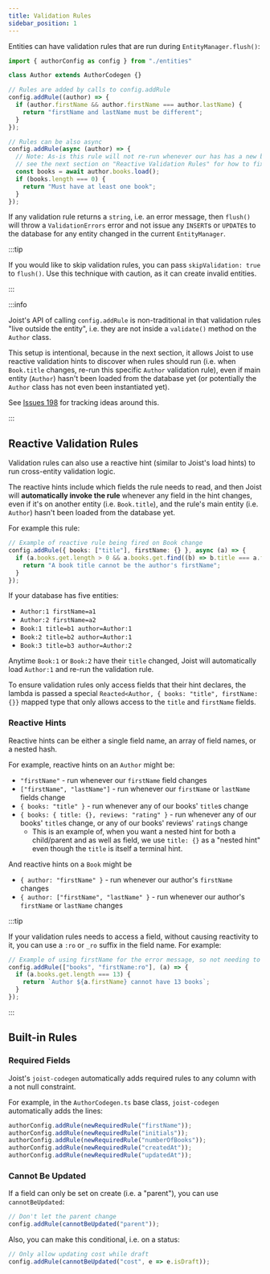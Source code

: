 ```yaml
---
title: Validation Rules
sidebar_position: 1
---
```


Entities can have validation rules that are run during `EntityManager.flush()`:

```typescript
import { authorConfig as config } from "./entities"

class Author extends AuthorCodegen {}

// Rules are added by calls to config.addRule
config.addRule((author) => {
  if (author.firstName && author.firstName === author.lastName) {
    return "firstName and lastName must be different";
  }
});

// Rules can be also async
config.addRule(async (author) => {
  // Note: As-is this rule will not re-run whenever our has has a new book;
  // see the next section on "Reactive Validation Rules" for how to fix this
  const books = await author.books.load();
  if (books.length === 0) {
    return "Must have at least one book";
  }
});
```

If any validation rule returns a `string`, i.e. an error message, then `flush()` will throw a `ValidationErrors` error and not issue any `INSERT`s or `UPDATE`s to the database for any entity changed in the current `EntityManager`.

:::tip

If you would like to skip validation rules, you can pass `skipValidation: true` to `flush()`. Use this technique with caution, as it can create invalid entities.

:::

:::info

Joist's API of calling `config.addRule` is non-traditional in that validation rules "live outside the entity", i.e. they are not inside a `validate()` method on the `Author` class.

This setup is intentional, because in the next section, it allows Joist to use reactive validation hints to discover when rules should run (i.e. when `Book.title` changes, re-run this specific `Author` validation rule), even if main entity (`Author`) hasn't been loaded from the database yet (or potentially the `Author` class has not even been instantiated yet).

See [Issues 198](https://github.com/stephenh/joist-ts/issues/198) for tracking ideas around this.

:::

## Reactive Validation Rules

Validation rules can also use a reactive hint (similar to Joist's load hints) to run cross-entity validation logic.

The reactive hints include which fields the rule needs to read, and then Joist will **automatically invoke the rule** whenever any field in the hint changes, even if it's on another entity (i.e. `Book.title`), and the rule's main entity (i.e. `Author`) hasn't been loaded from the database yet. 

For example this rule:

```typescript
// Example of reactive rule being fired on Book change
config.addRule({ books: ["title"], firstName: {} }, async (a) => {
  if (a.books.get.length > 0 && a.books.get.find((b) => b.title === a.firstName)) {
    return "A book title cannot be the author's firstName";
  }
});
```

If your database has five entities:

- `Author:1 firstName=a1`
- `Author:2 firstName=a2`
- `Book:1 title=b1 author=Author:1`
- `Book:2 title=b2 author=Author:1`
- `Book:3 title=b3 author=Author:2`

Anytime `Book:1` or `Book:2` have their `title` changed, Joist will automatically load `Author:1` and re-run the validation rule.

To ensure validation rules only access fields that their hint declares, the lambda is passed a special `Reacted<Author, { books: "title", firstName: {}}` mapped type that only allows access to the `title` and `firstName` fields.

### Reactive Hints

Reactive hints can be either a single field name, an array of field names, or a nested hash.

For example, reactive hints on an `Author` might be:

* `"firstName"` - run whenever our `firstName` field changes
* `["firstName", "lastName"]` - run whenever our `firstName` or `lastName` fields change
* `{ books: "title" }` - run whenever any of our books' `title`s change
* `{ books: { title: {}, reviews: "rating" }` - run whenever any of our books' `title`s change, or any of our books' reviews' `rating`s change
  * This is an example of, when you want a nested hint for both a child/parent and as well as field, we use `title: {}` as a "nested hint" even though the `title` is itself a terminal hint. 

And reactive hints on a `Book` might be

* `{ author: "firstName" }` - run whenever our author's `firstName` changes
* `{ author: ["firstName", "lastName" }` - run whenever our author's `firstName` or `lastName` changes

:::tip

If your validation rules needs to access a field, without causing reactivity to it, you can use a `:ro` or `_ro` suffix in the field name. For example:

```typescript
// Example of using firstName for the error message, so not needing to react on it
config.addRule(["books", "firstName:ro"], (a) => {
  if (a.books.get.length === 13) {
    return `Author ${a.firstName} cannot have 13 books`;
  }
});
```

:::


## Built-in Rules

### Required Fields

Joist's `joist-codegen` automatically adds required rules to any column with a not null constraint.

For example, in the `AuthorCodegen.ts` base class, `joist-codegen` automatically adds the lines:

```typescript
authorConfig.addRule(newRequiredRule("firstName"));
authorConfig.addRule(newRequiredRule("initials"));
authorConfig.addRule(newRequiredRule("numberOfBooks"));
authorConfig.addRule(newRequiredRule("createdAt"));
authorConfig.addRule(newRequiredRule("updatedAt"));
```

### Cannot Be Updated

If a field can only be set on create (i.e. a "parent"), you can use `cannotBeUpdated`:

```typescript
// Don't let the parent change
config.addRule(cannotBeUpdated("parent"));
```

Also, you can make this conditional, i.e. on a status:

```typescript
// Only allow updating cost while draft
config.addRule(cannotBeUpdated("cost", e => e.isDraft));
```

